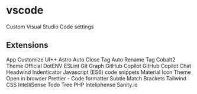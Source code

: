 # vscode

Custom Visual Studio Code settings

## Extensions

App Customize UI++
Astro
Auto Close Tag
Auto Rename Tag
Cobalt2 Theme Official
DotENV
ESLint
Git Graph
GitHub Copilot
GitHub Copilot Chat
Headwind
Indenticator
Javascript (ES6) code snippets
Material Icon Theme
Open in browser
Prettier - Code formatter
Subtle Match Brackets
Tailwind CSS IntelliSense
Todo Tree
PHP Inteliphense
Sanity.io
